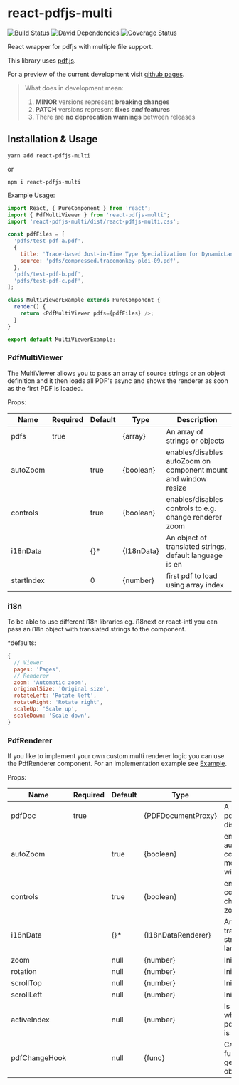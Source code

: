 # react-pdfjs-multi

[![Build Status](https://travis-ci.com/marcklei/react-pdfjs-multi.svg?branch=master)](https://travis-ci.com/marcklei/react-pdfjs-multi)
[![David Dependencies](https://david-dm.org/marcklei/react-pdfjs-multi.svg)](https://david-dm.org/marcklei/react-pdfjs-multi)
[![Coverage Status](https://coveralls.io/repos/github/marcklei/react-pdfjs-multi/badge.svg?branch=master)](https://coveralls.io/github/marcklei/react-pdfjs-multi?branch=master)

React wrapper for pdfjs with multiple file support.

This library uses [pdf.js][1].

For a preview of the current development visit [github pages][2].

> What does in development mean:
>
> 1.  **MINOR** versions represent **breaking changes**
> 1.  **PATCH** versions represent **fixes _and_ features**
> 1.  There are **no deprecation warnings** between releases

## Installation & Usage

`yarn add react-pdfjs-multi`

or

`npm i react-pdfjs-multi`

Example Usage:

```javascript
import React, { PureComponent } from 'react';
import { PdfMultiViewer } from 'react-pdfjs-multi';
import 'react-pdfjs-multi/dist/react-pdfjs-multi.css';

const pdfFiles = [
  'pdfs/test-pdf-a.pdf',
  {
    title: 'Trace-based Just-in-Time Type Specialization for DynamicLanguages',
    source: 'pdfs/compressed.tracemonkey-pldi-09.pdf',
  },
  'pdfs/test-pdf-b.pdf',
  'pdfs/test-pdf-c.pdf',
];

class MultiViewerExample extends PureComponent {
  render() {
    return <PdfMultiViewer pdfs={pdfFiles} />;
  }
}

export default MultiViewerExample;
```

### PdfMultiViewer

The MultiViewer allows you to pass an array of source strings or an object definition and it then loads all PDF's async and shows the renderer as soon as the first PDF is loaded.

Props:

| Name       | Required | Default | Type       | Description                                                    |
| ---------- | -------- | ------- | ---------- | -------------------------------------------------------------- |
| pdfs       | true     |         | {array}    | An array of strings or objects                                 |
| autoZoom   |          | true    | {boolean}  | enables/disables autoZoom on component mount and window resize |
| controls   |          | true    | {boolean}  | enables/disables controls to e.g. change renderer zoom         |
| i18nData   |          | {}\*    | {I18nData} | An object of translated strings, default language is en        |
| startIndex |          | 0       | {number}   | first pdf to load using array index                            |

### i18n

To be able to use different i18n libraries eg. i18next or react-intl you can pass an i18n object with translated strings to the component.

\*defaults:

```javascript
{
  // Viewer
  pages: 'Pages',
  // Renderer
  zoom: 'Automatic zoom',
  originalSize: 'Original size',
  rotateLeft: 'Rotate left',
  rotateRight: 'Rotate right',
  scaleUp: 'Scale up',
  scaleDown: 'Scale down',
}
```

### PdfRenderer

If you like to implement your own custom multi renderer logic you can use the PdfRenderer component. For an implementation example see [Example][3].

Props:

| Name          | Required | Default | Type               | Description                                                    |
| ------------- | -------- | ------- | ------------------ | -------------------------------------------------------------- |
| pdfDoc        | true     |         | {PDFDocumentProxy} | A proxy of the pdf document to display                         |
| autoZoom      |          | true    | {boolean}          | enables/disables autoZoom on component mount and window resize |
| controls      |          | true    | {boolean}          | enables/disables controls to e.g. change renderer zoom         |
| i18nData      |          | {}\*    | {I18nDataRenderer} | An object of translated strings, default language is en        |
| zoom          |          | null    | {number}           | Initial Zoom                                                   |
| rotation      |          | null    | {number}           | Initial Rotation                                               |
| scrollTop     |          | null    | {number}           | Initial ScrollTop                                              |
| scrollLeft    |          | null    | {number}           | Initial ScrollLeft                                             |
| activeIndex   |          | null    | {number}           | Is required whenn the pdfChangeHook is used                    |
| pdfChangeHook |          | null    | {func}             | Callback function which gets a position object                 |

[1]: https://mozilla.github.io/pdf.js/
[2]: https://marcklei.github.io/react-pdfjs-multi/
[3]: https://github.com/marcklei/react-pdfjs-multi/blob/master/examples/src/RendererExample.js
